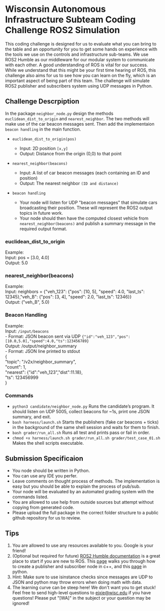 # Wisconsin Autonomous Infrastructure Subteam Coding Challenge ROS2 Simulation 

This coding challenge is designed for us to evaluate what you can bring to the table and an opportunity for you to get some hands on experience with the tools we use on the controls and infrastructure sub-teams. We use ROS2 Humble as our middleware for our modular system to communicate with each other. A good understanding of ROS is vital for our success. While we understand that this might be your first time hearing of ROS, this challenge also aims for us to see how you can learn on the fly, which is an important aspect of being part of this team. The challenge will simulate ROS2 publisher and subscribers system using UDP messages in Python.

## Challenge Descrpiption

In the package `neighbor_node.py` design the methods `euclidean_dist_to_origin` and `nearest_neighbor`. The two methods will make use of the car beacon messages sent. Then add the implementaion `beacon handling` in the main function. 

- `euclidean_dist_to_origin(pos)`
    - Input: 2D position `[x,y]`
    - Output: Distance from the origin (0,0) to that point

- `nearest_neighbor(beacons)`
    - Input: A list of car beacon messages (each containing an ID and position) 
    - Output: The nearest neighbor `(ID and distance)`

- `beacon handling`
    - Your node will listen for UDP "beacon messages" that simulate cars broadcasting their position. These will represent the ROS2 output topics in future work.
    - Your node should then have the computed closest vehicle from `nearest_neighbor(beacons)` and publish a summary message in the required output format. 


### euclidean_dist_to_origin
Example:   
    Input: pos = [3.0, 4.0]   
    Output: 5.0    

### nearest_neighbor(beacons)  
Example:    
    Input: neighbors = {"veh_123": {"pos": [10, 5], "speed": 4.0, "last_ts": 12345},"veh_B":   {"pos": [3, 4],  "speed": 2.0, "last_ts": 12346}}   
    Output: ("veh_B", 5.0)   

### Beacon Handling  
Example:   
    Input: `/input/beacons`   
    - Format: JSON beacon sent via UDP `{"id":"veh_123","pos":[10.0,5.0],"speed":4.0,"ts":123456789}`    
    Output: /output/neighbor_summary    
    - Format: JSON line printed to stdout    
    {     
        "topic": "/v2x/neighbor_summary",    
        "count": 1,    
        "nearest": {"id":"veh_123","dist":11.18},    
        "ts": 123456999     
    }   
    
### Commands
- `python3 candidate/neighbor_node.py` Runs the candidate’s program. It should listen on UDP 5005, collect beacons for ~1s, print one JSON summary, and exit.    
- `bash harness/launch.sh` Starts the publishers (fake car beacons + ticks) in the background of the same shell session and waits for them to finish.    
- `bash grader/run_all.sh` Runs all test and prints pass or fail in order.
- `chmod +x harness/launch.sh grader/run_all.sh grader/test_case_01.sh` Makes the shell scripts executable.     

    

## Submission Specificaion
- You node should be written in Python.
- You can use any IDE you perfer.
- Leave comments on thought process of methods. The implementation is easy but you should be able to explain the process of pub/sub.
- Your node will be evaluated by an automated grading system with the commands listed.
- You are allowed to use help from outside sources but attempt without copying from generated code.
- Please upload the full package in the correct folder structure to a public github repository for us to review.  



## Tips

1. You are allowed to use any resources available to you. Google is your friend!
2. (Optional but required for future) [ROS2 Humble documentation](https://docs.ros.org/en/foxy/Releases/Release-Humble-Hawksbill.html) is a great place to start if you are new to ROS. This [page](https://docs.ros.org/en/humble/Tutorials/Beginner-Client-Libraries/Writing-A-Simple-Cpp-Publisher-And-Subscriber.html) walks you through how to create a publisher and subscriber node in c++, and this [page](https://docs.ros.org/en/humble/Tutorials/Beginner-Client-Libraries/Writing-A-Simple-Py-Publisher-And-Subscriber.html) in python.
3. Hint: Make sure to use isinstance checks since messages are UDP to JSON and python may throw errors when doing math with data.
4. The learning curve can be steep here! We don't want you to get stuck! Feel free to send high-level questions to ejxie@wisc.edu if you have questions! Please put "[WA]" in the subject or your question may be ignored!

